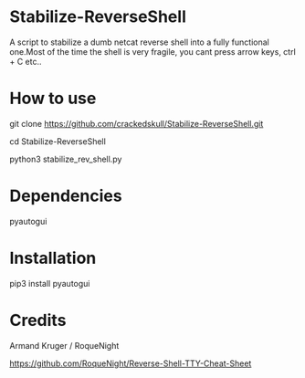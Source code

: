 # Stabilize-ReverseShell
A script to stabilize a dumb netcat reverse shell into a fully functional one.Most of the time the shell is very fragile, you cant press arrow keys, ctrl + C etc.. 



# How to use

git clone https://github.com/crackedskull/Stabilize-ReverseShell.git

cd Stabilize-ReverseShell

python3 stabilize_rev_shell.py

# Dependencies
pyautogui

# Installation

pip3 install pyautogui

# Credits

Armand Kruger / RoqueNight

https://github.com/RoqueNight/Reverse-Shell-TTY-Cheat-Sheet
